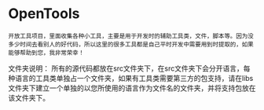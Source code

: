 OpenTools
=========
    开放工具项目，里面收集各种小工具，主要是用于开发时的辅助工具类，文件，脚本等。因为没多少时间去看别人的好代码，所以这里的很多工具都是自己平时开发中需要用到时提取的，如果能够帮助到您，我非常荣幸！
文件夹说明：
    所有的源代码都放在src文件夹下，在src文件夹下会分开语言，每种语言的工具类单独占一个文件夹，如果有工具类需要第三方的包支持，请在libs文件夹下建立一个单独的以您所使用的语言作为文件名的文件夹，并将支持包放在该文件夹下。
